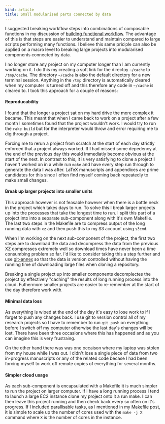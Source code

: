 ```yaml
---
kind: article
title: Small modularised parts connected by data
---
```


I suggested breaking workflow steps into combinations of composable functions
in my discussion of [building functional workflow][functional]. The advantage
of this is that steps are easier to understand and maintain compared to large
scripts performing many functions. I believe this same priciple can also be
applied on a macro level to breaking large projects into modularised components
connected by data.

[functional]: /post/decomplected-experiments/functional.markdown

I no longer store any project on my computer longer than I am currently working
on it. I do this my creating a soft link for the directoy `~/cache` to
`/tmp/cache`. The directory `~/cache` is also the default directory for a new
terminal session. Anything in the `/tmp` directory is automatically cleared
when my computer is turned off and this therefore any code in `~/cache` is
cleared to. I took this approach for a couple of reasons:

#### Reproducability

I found that the longer a project sat on my hard drive the more complex it
became. This meant that when I came back to work on a project after a few month
I sometimes found that the project wouldn't work. I would try to run the `rake
build` but for the interpreter would throw and error requiring me to dig
through a project.

Forcing me to rerun a project from scratch at the start of each day strictly
enforced that a project always worked. If I had missed some depedency at the
end of the previous day this would immediatly become obvious at the start of
the next. In contrast to this, it is very satisfying to clone a project I
haven't worked on in a while run `make` and have every step run through to
generate the data I was after. LaTeX manuscripts and appendices are prime
candidates for this since I often find myself coming back repeatedly to make
small changes.

#### Break up larger projects into smaller units

This approach however is not feasable however when there is a bottle neck in
the project which takes days to run. To solve this I break larger projects up
into the processes that take the longest time to run. I split this part of a
project into into a separate sub-component along with it's own Makefile. The
last two steps in the Makefile are to compress output of the long running data
with `xz` and then push this to my S3 account using `s3cmd`.

When I'm working on the next sub-component of the project, the first two steps
are to download the data and decompress the data from the previous. XZ
compresses extremely well so download times have never been a time consumbing
problem so far. I'd like to consider taking this a step further and use
[git-annex][] so that the data is version controlled without having the running
time of downloading large files when cloning a repository.

[git-annex]: git-annex.branchable.com

Breaking a single project up into smaller components decomplectes the project
by effectively "caching" the results of long running process into the cloud.
Futhermore smaller projects are easier to re-remember at the start of the day
therefore work with.

#### Minimal data loss

As everything is wiped at the end of the day it's easy to lose work to if I
forget to push any changes back. I use git to version control all of my
research projects so I have to remember to run `git push` on everything before
I switch off my computer otherwise the last day's changes will be lost. There
have been three occasions where this has happened and as you can imagine this
is very frustraing. 

On the other hand there was was one occaison where my laptop was stolen from my
house while I was out. I didn't lose a single piece of data from two
in-progress manuscripts or any of the related code becase I had been forcing
myself to work off remote copies of everything for several months.

#### Simpler cloud usage

As each sub-component is encapsulated with a Makefile it is much simpler to run
the project on larger computer. If I have a long running process I tend to
launch a large EC2 instance clone my project onto it a run make. I can then
leave this project running and then check back every so often on it's progress.
If I included parallisable tasks, as I mentioned in my [Makefile][] post, it is
simple to scale up the number of cores used with the `make -j X` command where
`X` is the number of cores in the instance.

[Makefile]: /post/decomplected-experiments/makefile.markdown
